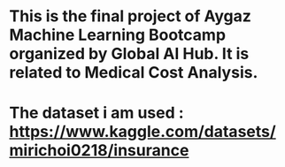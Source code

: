 # This is the final project of Aygaz Machine Learning Bootcamp organized by Global AI Hub. It is related to Medical Cost Analysis. 
# The dataset i am used : https://www.kaggle.com/datasets/mirichoi0218/insurance

